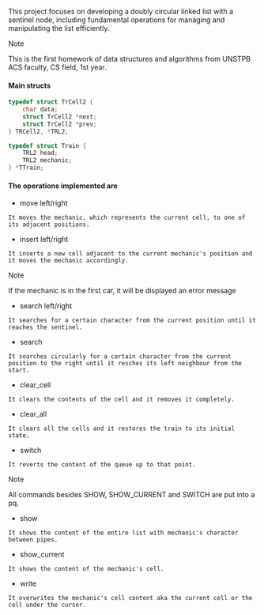 This project focuses on developing a doubly circular linked list with a sentinel node, including fundamental operations for managing and manipulating the list efficiently.
<br>

> [!NOTE] 
> This is the first homework of data structures and algorithms from UNSTPB ACS faculty, CS field, 1st year.

#### Main structs
```c
typedef struct TrCell2 {
    char data;
    struct TrCell2 *next;
    struct TrCell2 *prev;
} TRCell2, *TRL2;

typedef struct Train {
    TRL2 head;
    TRL2 mechanic;
} *TTrain;
```
#### The operations implemented are
- move left/right

```console
It moves the mechanic, which represents the current cell, to one of its adjacent positions.
```
- insert left/right

```console
It inserts a new cell adjacent to the current mechanic's position and it moves the mechanic accordingly.
```
> [!NOTE]
> If the mechanic is in the first car, it will be displayed an error message
- search left/right

```console
It searches for a certain character from the current position until it reaches the sentinel.
```
- search

```console
It searches circularly for a certain character from the current position to the right until it resches its left neighbour from the start. 
```
- clear_cell

```console
It clears the contents of the cell and it removes it completely.
```
- clear_all

```console
It clears all the cells and it restores the train to its initial state.
```
- switch

```console
It reverts the content of the queue up to that point.
```
> [!NOTE]
> All commands besides SHOW, SHOW_CURRENT and SWITCH are put into a pq.
- show

```console
It shows the content of the entire list with mechanic's character between pipes.
```
- show_current

```console
It shows the content of the mechanic's cell.
```
- write

```console
It overwrites the mechanic's cell content aka the current cell or the cell under the cursor.
```
